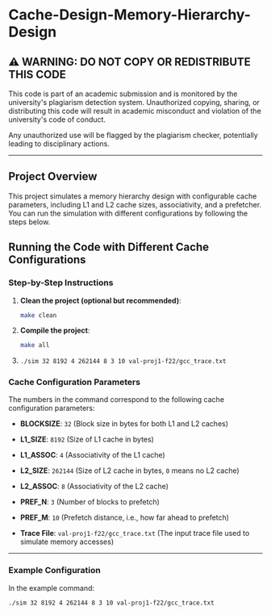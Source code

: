 # Cache-Design-Memory-Hierarchy-Design

## ⚠️ WARNING: DO NOT COPY OR REDISTRIBUTE THIS CODE

This code is part of an academic submission and is monitored by the university's plagiarism detection system. Unauthorized copying, sharing, or distributing this code will result in academic misconduct and violation of the university's code of conduct.

Any unauthorized use will be flagged by the plagiarism checker, potentially leading to disciplinary actions.


---

## Project Overview

This project simulates a memory hierarchy design with configurable cache parameters, including L1 and L2 cache sizes, associativity, and a prefetcher. You can run the simulation with different configurations by following the steps below.

## Running the Code with Different Cache Configurations

### Step-by-Step Instructions

1. **Clean the project (optional but recommended)**:
   ```bash
   make clean

2. **Compile the project**:
   ```bash
   make all

3.
   ```bash
   ./sim 32 8192 4 262144 8 3 10 val-proj1-f22/gcc_trace.txt

### Cache Configuration Parameters

The numbers in the command correspond to the following cache configuration parameters:

- **BLOCKSIZE**: `32`
  (Block size in bytes for both L1 and L2 caches)

- **L1_SIZE**: `8192`
  (Size of L1 cache in bytes)

- **L1_ASSOC**: `4`
  (Associativity of the L1 cache)

- **L2_SIZE**: `262144`
  (Size of L2 cache in bytes, `0` means no L2 cache)

- **L2_ASSOC**: `8`
  (Associativity of the L2 cache)

- **PREF_N**: `3`
  (Number of blocks to prefetch)

- **PREF_M**: `10`
  (Prefetch distance, i.e., how far ahead to prefetch)

- **Trace File**: `val-proj1-f22/gcc_trace.txt`
  (The input trace file used to simulate memory accesses)

---

### Example Configuration

In the example command:

```bash
./sim 32 8192 4 262144 8 3 10 val-proj1-f22/gcc_trace.txt

